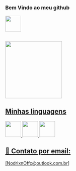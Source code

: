 ### Bem Vindo ao meu github

<div>
 <img height="50em" src="https://cdn.jsdelivr.net/gh/devicons/devicon@latest/icons/linux/linux-original.svg" />
</div>
          

##
 <div>
  <a href="https://github.com/Ewerton23929">
  <img height="180em" src="https://github-readme-stats.vercel.app/api/top-langs/?username=Ewerton23929dev&layout=compact&langs_count=16&theme=dark"/>
</div>

  
## Minhas linguagens
<div>
 <img height="50em" src="https://cdn.jsdelivr.net/gh/devicons/devicon@latest/icons/c/c-original.svg" />
 
  <img height="50em" src="https://cdn.jsdelivr.net/gh/devicons/devicon@latest/icons/python/python-original.svg" />
   
  <img height="50em" src="https://cdn.jsdelivr.net/gh/devicons/devicon@latest/icons/bash/bash-original.svg" />
                 
</div>

## 📨 Contato por email:
[NodrixnOffc@outlook.com.br]
